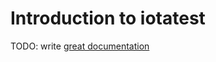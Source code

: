 # Introduction to iotatest

TODO: write [great documentation](http://jacobian.org/writing/what-to-write/)
